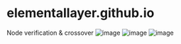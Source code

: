 # elementallayer.github.io
Node verification &amp; crossover
![image](https://user-images.githubusercontent.com/108437230/207991052-96c1be95-f1ce-4c6d-946b-a0c869246148.png)
![image](https://user-images.githubusercontent.com/108437230/208265236-da76769f-56c2-4d2d-bcad-3c485ad99118.png)
![image](https://user-images.githubusercontent.com/108437230/208265396-5bfb5dad-b690-46b0-b34d-80c117f3eec9.png)

